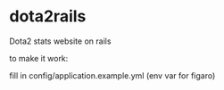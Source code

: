 dota2rails
==========

Dota2 stats website on rails

to make it work:

fill in config/application.example.yml (env var for figaro)
